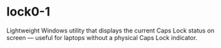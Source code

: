 # lock0-1
Lightweight Windows utility that displays the current Caps Lock status on screen — useful for laptops without a physical Caps Lock indicator.
